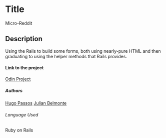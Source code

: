 # Title
Micro-Reddit

## Description
Using the Rails to build some forms, both using nearly-pure HTML and then graduating to using the helper methods that Rails provides.

#### Link to the project
[Odin Project](https://www.theodinproject.com/courses/ruby-on-rails/lessons/forms)

##### Authors
[Hugo Passos](https://github.com/hugopassos)
[Julian Belmonte](https://github.com/jucora)

###### Language Used
Ruby on Rails
